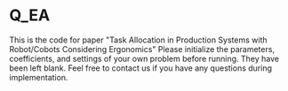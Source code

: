 # Q_EA
This is the code for paper "Task Allocation in Production Systems with Robot/Cobots Considering Ergonomics"
Please initialize the parameters, coefficients, and settings of your own problem before running. They have been left blank.
Feel free to contact us if you have any questions during implementation.
